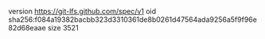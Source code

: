 version https://git-lfs.github.com/spec/v1
oid sha256:f084a19382bacbb323d3310361de8b0261d47564ada9256a5f9f96e82d68eaae
size 3521
